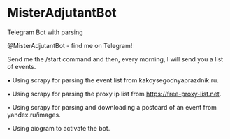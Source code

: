# MisterAdjutantBot
Telegram Bot with parsing

@MisterAdjutantBot - find me on Telegram!

Send me the /start command and then, every morning, I will send you a list of events.

• Using scrapy for parsing the event list from kakoysegodnyaprazdnik.ru.

• Using scrapy for parsing the proxy ip list from https://free-proxy-list.net.

• Using scrapy for parsing and downloading a postcard of an event from yandex.ru/images.

• Using aiogram to activate the bot.
